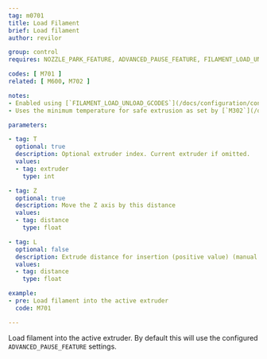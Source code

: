 ```yaml
---
tag: m0701
title: Load Filament
brief: Load filament
author: revilor

group: control
requires: NOZZLE_PARK_FEATURE, ADVANCED_PAUSE_FEATURE, FILAMENT_LOAD_UNLOAD_GCODES

codes: [ M701 ]
related: [ M600, M702 ]

notes:
- Enabled using [`FILAMENT_LOAD_UNLOAD_GCODES`](/docs/configuration/configuration.html#advanced-pause).
- Uses the minimum temperature for safe extrusion as set by [`M302`](/docs/gcode/M302.html).

parameters:

- tag: T
  optional: true
  description: Optional extruder index. Current extruder if omitted.
  values:
  - tag: extruder
    type: int

- tag: Z
  optional: true
  description: Move the Z axis by this distance
  values:
  - tag: distance
    type: float

- tag: L
  optional: false
  description: Extrude distance for insertion (positive value) (manual reload)
  values:
  - tag: distance
    type: float

example:
- pre: Load filament into the active extruder
  code: M701

---
```


Load filament into the active extruder. By default this will use the configured `ADVANCED_PAUSE_FEATURE` settings.
